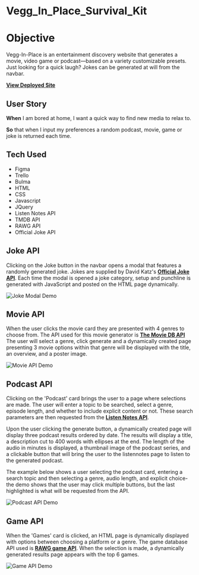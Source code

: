 # Vegg_In_Place_Survival_Kit

# Objective 
Vegg-In-Place is an entertainment discovery website that generates a movie, video game or podcast—based on a variety customizable presets. Just looking for a quick laugh? Jokes can be generated at will from the navbar.

**[View Deployed Site](https://dpayton92.github.io/Vegg_In_Place_Survival_Kit/)**


## User Story 
**When** I am bored at home, I want a quick way to find new media to relax to.

**So** that when I input my preferences a random podcast, movie, game or joke is returned each time.


## Tech Used
* Figma
* Trello 
* Bulma 
* HTML
* CSS
* Javascript 
* JQuery
* Listen Notes API
* TMDB API
* RAWG API
* Official Joke API


## Joke API
Clicking on the Joke button in the navbar opens a modal that features a randomly generated joke. Jokes are supplied by David Katz's **[Official Joke API](https://github.com/15Dkatz/official_joke_api)**. Each time the modal is opened a joke category, setup and punchline is generated with JavaScript and posted on the HTML page dynamically. 

![Joke Modal Demo](./assets/img/joke-modal-demo.gif)


## Movie API
When the user clicks the movie card they are presented with 4 genres to choose from. The API used for this movie generator is **[The Movie DB API](https://developers.themoviedb.org/3/getting-started/introduction)** The user will select a genre, click generate and a dynamically created page presenting 3 movie options within that genre will be displayed with the title, an overview, and a poster image. 

![Movie API Demo](./assets/img/movieexample.gif)


## Podcast API
Clicking on the 'Podcast' card brings the user to a page where selections are made. The user will enter a topic to be searched, select a genre, episode length, and whether to include explicit content or not. These search parameters are then requested from the **[Listen Notes API](https://listennotes.com/api/)**. 

Upon the user clicking the generate button, a dynamically created page will display three podcast results ordered by date. The results will display a title, a description cut to 400 words with ellipses at the end. The length of the audio in minutes is displayed, a thumbnail image of the podcast series, and a clickable button that will bring the user to the listennotes page to listen to the generated podcast. 

The example below shows a user selecting the podcast card, entering a search topic and then selecting a genre, audio length, and explicit choice- the demo shows that the user may click multiple buttons, but the last highlighted is what will be requested from the API. 

![Podcast API Demo](./assets/img/podcastexample.gif)

## Game API
When the 'Games' card is clicked, an HTML page is dynamically displayed with options between choosing a platform or a genre. The game database API used is **[RAWG game API](https://rawg.io/)**. When the selection is made, a dynamically generated results page appears with the top 6 games. 

![Game API Demo](./assets/img/game-API-demo.gif)



